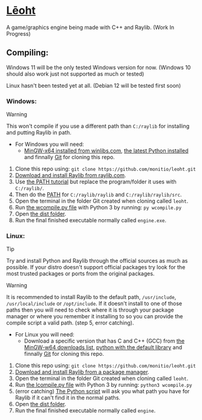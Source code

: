 # [Lēoht](https://ipa-reader.com/?text=L%C4%93oht&voice=Emma)
A game/graphics engine being made with C++ and Raylib. (Work In Progress)

## Compiling:
Windows 11 will be the only tested Windows version for now.
(Windows 10 should also work just not supported as much or tested)

Linux hasn't been tested yet at all.
(Debian 12 will be tested first soon)

### Windows:

> [!WARNING]
> This won't compile if you use a different path than `C:/raylib` for installing and putting Raylib in path.

- For Windows you will need:
    - [MinGW-x64 installed from winlibs.com](https://winlibs.com/#download-release), [the latest Python installed](https://www.python.org/downloads/) and finnally [Git](https://git-scm.com/) for cloning this repo.

1. Clone this repo using: `git clone https://github.com/monitio/leoht.git`
2. [Download and install Raylib from raylib.com](https://raylib.com).
3. Use [the PATH tutorial](https://windowsloop.com/how-to-add-to-windows-path/) but replace the program/folder it uses with `C:/raylib/`.
4. Then do the [PATH](https://windowsloop.com/how-to-add-to-windows-path/) for `C:/raylib/raylib` and `C:/raylib/raylib/src`.
5. Open the terminal in the folder Git created when cloning called `leoht`.
6. Run [the wcompile.py file](/wcompile.py) with Python 3 by running: `py wcompile.py`
7. Open [the dist folder](/dist/).
8. Run the final finished executable normally called `engine.exe`.

### Linux:

> [!TIP]
> Try and install Python and Raylib through the official sources as much as possible. If your distro doesn't support official packages try look for the most trusted packages or ports from the original packages.

> [!WARNING]
> It is recommended to install Raylib to the default path, `/usr/include`, `/usr/local/include` or `/opt/include`. If it doesn't install to one of those paths then you will need to check where it is through your package manager or where you remember it installing to so you can provide the compile script a valid path. (step 5, error catching).

- For Linux you will need:
    - Download a specific version that has C and C++ (GCC) from [the MinGW-w64 downloads list](https://www.mingw-w64.org/downloads/), [python with the default library](https://pkgs.org/search/?q=python) and finnally [Git](https://git-scm.com/) for cloning this repo.

1. Clone this repo using: `git clone https://github.com/monitio/leoht.git`
2. [Download and install Raylib from a package manager](https://pkgs.org/search/?q=raylib).
3. Open the terminal in the folder Git created when cloning called `leoht`.
4. Run [the lcompile.py file](/lcompile.py) with Python 3 by running: `python3 wcompile.py`
5. (error catching) [The Python script](/lcompile.py) will ask you what path you have for Raylib if it can't find it in the normal paths. 
6. Open [the dist folder](/dist/).
7. Run the final finished executable normally called `engine`.
